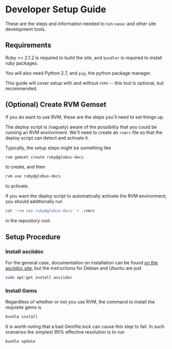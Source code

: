 # Developer Setup Guide

These are the steps and information needed to run `nanoc` and other site
development tools.

## Requirements

Ruby >= 2.1.2 is required to build the site, and `bundler` is required to
install ruby packages.

You will also need Python 2.7, and `pip`, the python package manager.

This guide will cover setup with and without rvm -- this tool is optional, but
recommended.

## (Optional) Create RVM Gemset

If you do want to use RVM, these are the steps you'll need to set things up.

The deploy script is (vaguely) aware of the possibility that you could be
running an RVM environment.
We'll need to create an `rvmrc` file so that the deploy script can detect and
activate it.

Typically, the setup steps might be something like

```sh
rvm gemset create ruby@globus-docs
```

to create, and then

```sh
rvm use ruby@globus-docs
```

to activate.

If you want the deploy script to automatically activate the RVM environment,
you should additionally run

```sh
cat 'rvm use ruby@globus-docs' > .rvmrc
```

in the repository root.

## Setup Procedure

### Install asciidoc

For the general case, documentation on installation can be found
[on the asciidoc site](http://www.methods.co.nz/asciidoc/INSTALL.html), but the
instructions for Debian and Ubuntu are just

```sh
sudo apt-get install asciidoc
```

### Install Gems

Regardless of whether or not you use RVM, the command to install the
requisite gems is

```sh
bundle install
```

It is worth noting that a bad Gemfile.lock can cause this step to fail.
In such scenarios the simplest 95% effective resolution is to run

```sh
bundle update
```
